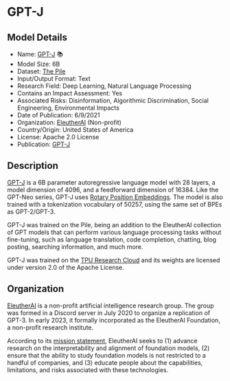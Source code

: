 # GPT-J

## Model Details

- Name: [GPT-J](https://huggingface.co/EleutherAI/gpt-j-6B) 📚
- Model Size: 6B
- Dataset: [The Pile](https://pile.eleuther.ai/)
- Input/Output Format: Text
- Research Field: Deep Learning, Natural Language Processing
- Contains an Impact Assessment: Yes
- Associated Risks: Disinformation, Algorithmic Discrimination, Social Engineering, Environmental Impacts
- Date of Publication: 6/9/2021
- Organization: [EleutherAI](https://www.eleuther.ai) (Non-profit)
- Country/Origin: United States of America
- License: Apache 2.0 License
- Publication: [GPT-J](https://huggingface.co/EleutherAI/gpt-j-6B)

## Description

[GPT-J](https://huggingface.co/EleutherAI/gpt-j-6b) is a 6B parameter autoregressive language model with 28 layers, a model dimension of 4096, and a feedforward dimension of 16384. Like the GPT-Neo series, GPT-J uses [Rotary Position Embeddings](https://huggingface.co/docs/transformers/model_doc/roformer). The model is also trained with a tokenization vocabulary of 50257, using the same set of BPEs as GPT-2/GPT-3.

GPT-J was trained on the Pile, being an addition to the EleutherAI collection of GPT models that can perform various language processing tasks without fine-tuning, such as language translation, code completion, chatting, blog posting, searching information, and much more.

GPT-J was trained on the [TPU Research Cloud](https://sites.research.google/trc/about/) and its weights are licensed under version 2.0 of the Apache License.

## Organization

[EleutherAI](https://www.eleuther.ai/) is a non-profit artificial intelligence research group. The group was formed in a Discord server in July 2020 to organize a replication of GPT-3. In early 2023, it formally incorporated as the EleutherAI Foundation, a non-profit research institute.  
  
According to its [mission statement](https://www.eleuther.ai/about), EleutherAI seeks to (1) advance research on the interpretability and alignment of foundation models, (2) ensure that the ability to study foundation models is not restricted to a handful of companies, and (3) educate people about the capabilities, limitations, and risks associated with these technologies.
